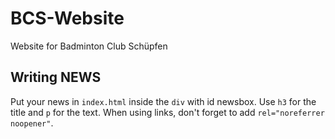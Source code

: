 # BCS-Website
Website for Badminton Club Schüpfen

## Writing NEWS
Put your news in `index.html` inside the `div` with id newsbox.
Use `h3` for the title and `p` for the text.
When using links, don't forget to add `rel="noreferrer noopener"`.